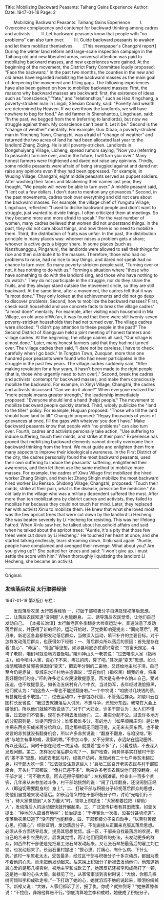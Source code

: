 Title: Mobilizing Backward Peasants: Taihang Gains Experience
Author:
Date: 1947-01-18
Page: 2

　　Mobilizing Backward Peasants: Taihang Gains Experience
　　I. Overcome complacency and contempt for backward thinking among cadres and activists.
　　II. Let backward peasants know that people with "no problems" can also turn over.
　　III. Guide backward peasants to awaken and let them mobilize themselves.
　　[This newspaper's Changzhi report] During the winter land reform and large-scale inspection campaign in the Taihang old and new liberated areas, universal attention was paid to mobilizing backward masses, and new experiences were gained. At the beginning of the movement, the District Party Committee loudly proposed: "Face the backward." In the past two months, the counties in the new and old areas have regarded mobilizing the backward masses as the main goal of deepening the movement and filling gaps. The following experiences have also been gained on how to mobilize backward masses: First, the reasons why backward masses are backward: first, the existence of ideas such as "conscience," "fate," and "relationships," such as Hao Xingchang, a poverty-stricken man in Lingdi, Shexian County, said: "Poverty and wealth are determined by Heaven. If we overthrow the landlords, we will have nowhere to beg for food." An old farmer in Shenshantou, Lingchuan, said: "In the past, we begged from them (referring to landlords), but now we struggle against them. My conscience can't bear it. Let it be." Second is the "change of weather" mentality. For example, Guo Xibao, a poverty-stricken man in Yincheng Town, Changzhi, was afraid of "change of weather" and returned the two acres of land he had been allocated last year to the landlord Zhang Ziqing. He is still poverty-stricken. Landlords in Dongshuiyang Village, Licheng, spread rumors saying, "Now you (referring to peasants) turn me over, and in the future, I will turn you over." Many honest farmers were frightened and dared not raise any opinions. Thirdly, some middle peasants were afraid of being struggled against and dared not raise any opinions even if they had been oppressed. For example, in Wuqing Village, Changzhi, eight middle peasants served as puppet soldiers. After washing their faces and blackening their names last year, they thought, "We people will never be able to turn over." A middle peasant said, "I lent out a few dollars. I don't dare to mention any grievances." Second, in the past movements, cadres took over everything and did not care about the backward masses. For example, the village chief of Yungutu Village, Lingchuan, reflected: "I used to dislike backward people and didn't want to struggle, just wanted to divide things. I often criticized them at meetings. So they became more and more afraid to speak." For the vast number of women, many cadres believed that women did not understand things. In the past, they did not care about things, and now there is no need to mobilize them. Third, the distribution of fruits was unfair. In the past, the distribution principle in many places was: whoever raises a problem gets a share; whoever is active gets a bigger share. In some places (such as Nanzhuanggou, Pingshun), the landlords were allowed to sell their things for rice and then distribute it to the masses. Therefore, those who had no problems to raise, had no rice to buy things, and dared not speak had no chance to turn over. So many poverty-stricken people said, "Turning over or not, it has nothing to do with us." Forming a situation where "those who have something to do with the landlord sing, and those who have nothing to do watch." They do not participate in the struggle, nor do they share the fruits, and they always stand outside the movement circle, so they are still backward. At the same time, after a movement, the cadres felt that it was "almost done." They only looked at the achievements and did not go deep to discover problems. Second, how to mobilize the backward masses? First, check each household and use concrete facts to break the village cadres' "almost done" mentality. For example, after visiting each household in Ma Village, an old area of ​​Wu'an, it was found that there were still twenty-seven poverty-stricken households that had not turned over. The village cadres were shocked: "I didn't pay attention to these people in the past!" The Second District of Xiangyuan held a joint meeting of honest farmers and village cadres. At the beginning, the village cadres all said, "Our village is almost done." Later, many honest farmers said that they had not turned over. The village cadres then said, "I dare not be careless, I have to check carefully when I go back." In Tongtan Town, Zuoquan, more than one hundred poor peasants were found who had never participated in the struggle in the past few years. The village cadres suddenly said, "After making revolution for a few years, it hasn't been made to the right people (that is, those who urgently need to turn over)." Second, break the cadres and activists' contempt for backward masses, and make them consciously mobilize the backward. For example, in Xinyi Village, Changzhi, the cadres and activists discussed "Can we do it alone?" When everyone realized that "more people means greater strength," the leadership immediately proposed: "Everyone should lend a hand (help) people." The movement to mobilize backward people quickly started. Third, widely publicize the "land to the tiller" policy. For example, Huguan proposed: "Those who till the land should have land to till." Changzhi proposed: "Repay thousands of years of grievances at once, fill the gaps with whatever you don't have." Make backward peasants know that people with "no problems" can also turn over. Fourth, cadres and activists personally take action, "Use suffering to induce suffering, touch their minds, and strike at their pain." Experience has proved that mobilizing backward elements cannot directly overcome their backward thinking from the front. We must guide and enlighten them from many aspects to improve their ideological awareness. In the First District of the city, the cadres personally found the most backward peasants, used their own suffering to induce the peasants' suffering, enlightened their awareness, and then let them use the same method to mobilize more masses. For example, the cadres of Xiwu Village first mobilized the hired worker Zhang Shiqin, and then let Zhang Shiqin mobilize the most backward hired worker Liu Rensuo. Shidong Village, Changzhi, proposed: "Touch their minds, strike at their pain, what is the disease, prescribe the medicine." An old lady in the village who was a military dependent suffered the most. After more than ten mobilizations by district cadres and activists, they failed to mobilize her because they could not touch her mind. Later, they replaced her with activist Xinlu to mobilize them. He knew that what she loved most was the few apricot trees that were cut down by the landlord Li Hecheng. She was beaten severely by Li Hecheng for resisting. This was her lifelong hatred. When Xinlu saw her, he talked about household affairs and said when he talked about the apricot trees: "Auntie, it's a pity that those few trees were cut down by Li Hecheng." He touched her heart at once, and she started talking endlessly, tears streaming down. Xinlu said again: "Auntie, people have complained and avenged their revenge. What about you? Are you giving up?" She patted her knees and said: "I won't give up. I must settle the score with him." When thoroughly liquidating the landlord Li Hecheng, she became an activist.



<hr /> 

Original: 


### 发动落后农民  太行取得经验

1947-01-18
第2版()
专栏：

　　发动落后农民  太行取得经验
    一、打破干部积极分子自满及轻视落后思想。
    二、让落后农民知道“没问题”人也能翻身。
    三、诱导落后农民觉悟，让他们自己发动自己。
    【本报长治讯】太行新老区冬季翻身大检查运动中，普遍注意了发动落后群众，并获得了新的经验。运动开始时，区党委即响亮提出：“面向落后”。两月来，新老区各县都把发动落后群众，当做深入运动，填平补齐的主要目标。对于怎样发动落后群众，也获得如下经验：一、落后群众所以落后的原因：首先是存在着“良心”、“命运”、“情面”等思想，如涉县岭底赤贫郝兴常说：“穷富天照定、斗垮了老财，咱们可就没地方要饭啦。”陵川神山头一老农说：“过去咱求人家（指地主），如今咱斗人家，良心下不来，疼过的肉，算了吧。”其次是“变天”思想。如长治荫城镇赤贫郭喜保因怕“变天”，把去年分到的二亩地，又还给地主张子清，自己至今仍是赤贫。黎城东水洋村地主造谣说：“现在你们（指农民）翻我的身，将来我好翻你们的身。”吓的许多老实农民没敢提意见。再次是有些中农怕斗自己，受过压迫，也不敢提意见。如长治五庆村有八个中农，当过伪军，去年经过洗脸擦黑，他们就认为：“咱这些人一辈也不能提翻身啦。”一个中农说：“咱放过几块钱的债，有甚冤枉也不敢提。”二、过去运动中，干部包办代替，不管落后群众。如陵川云谷图村长反省说：“我过去就嫌落后人讨厌，不想斗争，光想分东西，我常在大会上碰他们。所以他们就越不敢说话了。”对于广大妇女，许多干部认为：女人们不懂事，过去她们不管事，现在也不用去发动她们。三、果实分配不公。过去许多地方的分配原则是：谁提问题谁分；谁积极谁多分，有的地方（如平顺南庄沟）是让地主把东西变买成米再分给群众，因之那些既无问题可提，又无米去买东西，也不敢发言的赤贫就没有翻身机会，所以许多赤贫说说：“翻身不翻身，与咱没啥。”形成“与地主有事的唱，没事的瞧。”不参加斗争，又不分果实，永远站在运动圈外，所以还落后。同时干部在经过一次运动，就觉着“差不多”了。只看成绩，不去深入发现问题。第二、怎样发动落后群众呢？一、挨户检查，用具体事实打破村干部的“差不多”思想。如武安老区马村，经挨户访问，发现尚有二十七户赤贫未翻过身，村干部大吃一惊：“过去就没注意这些人！”襄垣二区召开老实农民与村干部联席会，开头村干部都说：“俺村已差不多”，后来许多老实农民说他们还没翻身，村干部才说：“可不敢大意，回去还得仔细检查”；左权桐滩镇，检查出一百多个贫农，几年来从未参加过斗争，村干部始恍然的说：“闹了几年翻身，还没闹到正经人（即迫切需要翻身的）身上”。二、打破干部与积极分子轻视落后群众的思想，使他们自觉地来发动落后。如长治信义村在干部积极分子中，讨论“光咱们行不行”，待大家觉悟到“人多力量大”时，领导上即提出：“大家都要拉把（帮助）人”，发动落后人的运动很快就开展起来。三、广泛宣传耕者有其田政策。如壶关提出：“种地的人应当有地种”；长治提出：“千年冤仇一次报，没甚分甚填圪道”。使落后农民知道了“没问题”也能翻身。四、干部积极分子亲自动手，“以苦引苦摸心思，打痛心”。经验证明，发动落后分子，不能直接从正面来克服其落后思想。必须从多方面诱导启发，提高其思想觉悟。城一区，干部亲自找最落后的农民，用自己的苦来引农民的苦，启发其觉悟，再让他们用同样的办法，去发动更多的群众，如西仵村干部便是先把雇工张石琴发动起来，又让张石琴把最落后的雇工刘仁锁，也发动起来了。长治石董村提出：“摸心思、打痛心、有什么病、下什么药。”该村一军属老太太，受苦最多，经过区干部与积极分子十多次动员，都因为摸不着他的心思，而未把他发动起来。后来换上积极分子新禄去发动他们，他知道她最心爱的是那几棵杏树，被地主李和成砍去了，她因反抗还被李和成痛打了一顿，这是她一辈的心头大恨。新禄见了他，从家常事谈到杏树时说：“大娘，你那几棵树可惜叫李和成砍走啦。”一下打动了她的心，她就滔滔不绝的说起来，眼泪纷纷掉下。新禄又说：“大娘，人家们都诉了苦，报了仇，你呢？就拉倒呀？”她拍着膝盖说：“不拉倒，非跟他算账不行。”彻底清算地主李和成时，她便成了积极分子。
